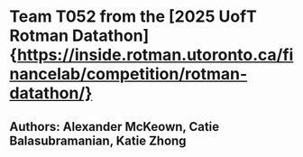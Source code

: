 # Team T052 from the [2025 UofT Rotman Datathon]{https://inside.rotman.utoronto.ca/financelab/competition/rotman-datathon/}
## Authors: Alexander McKeown, Catie Balasubramanian, Katie Zhong
